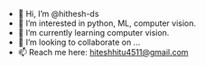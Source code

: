 - 👋 Hi, I’m @hithesh-ds
- 👀 I’m interested in python, ML, computer vision.
- 🌱 I’m currently learning computer vision.
- 💞️ I’m looking to collaborate on ...
- 📫 Reach me here: hiteshhitu4511@gmail.com

<!---
hithesh-ds/hithesh-ds is a ✨ special ✨ repository because its `README.md` (this file) appears on your GitHub profile.
You can click the Preview link to take a look at your changes.
--->
